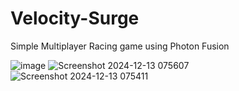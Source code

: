 # Velocity-Surge
 Simple Multiplayer Racing  game using Photon Fusion

 ![image](https://github.com/user-attachments/assets/8a09bde5-f931-4e6f-9b5d-d11bf4c5f80a)
![Screenshot 2024-12-13 075607](https://github.com/user-attachments/assets/46a4a90e-ff72-458a-87f6-e88f719bb25a)
![Screenshot 2024-12-13 075411](https://github.com/user-attachments/assets/f2912be7-eff4-4acc-bb29-9409e26643a1)

